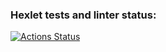 ### Hexlet tests and linter status:
[![Actions Status](https://github.com/lingalo/python-project-50/workflows/hexlet-check/badge.svg)](https://github.com/lingalo/python-project-50/actions)